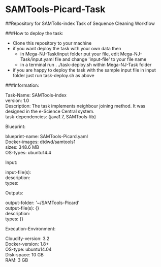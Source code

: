 # SAMTools-Picard-Task
##Repository for SAMTolls-index Task of Sequence Cleaning Workflow

###How to deploy the task:  
- Clone this repository to your machine   
- if you want deploy the task with your own data then  
  - in Mega-NJ-Task/input folder put your file, edit Mega-NJ-Task/input.yaml file and change 'input-file' to your file name  
  - in a terminal run . ./task-deploy.sh within Mega-NJ-Task folder  
- if you are happy to deploy the task with the sample input file in input folder just run task-deploy.sh as above  

###Information:  

  Task-Name: SAMTools-index  
  version: 1.0  
  Description: The task implements neighbour joining method. It was designed in the e-Science Central system.  
  task-dependencies: {java1.7, SAMTools-lib}   
  
Blueprint:  
  
  blueprint-name: SAMTools-Picard.yaml  
  Docker-images: dtdwd/samtools1  
  sizes: 348.6 MB  
  OS-types: ubuntu14.4   
  
Input:  
  
  input-file(s):   
  description:   
  types:   
  
Outputs:  
  
  output-folder: '~/SAMTools-Picard'  
  output-file(s): {}  
  description:  
  types: {}  
  
Execution-Environment:  
  
  Cloudify-version: 3.2  
  Docker-version: 1.8+  
  OS-type: ubuntu14.04  
  Disk-space: 10 GB  
  RAM: 3 GB  
